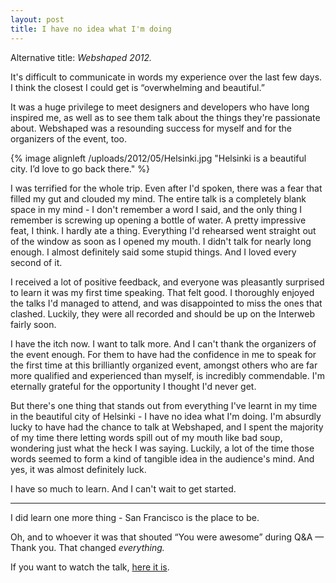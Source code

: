 ```yaml
---
layout: post
title: I have no idea what I'm doing
---
```


Alternative title: _Webshaped 2012._

It's difficult to communicate in words my experience over the last few days. I think the closest I could get is “overwhelming and beautiful.”

It was a huge privilege to meet designers and developers who have long inspired me, as well as to see them talk about the things they're passionate about. Webshaped was a resounding success for myself and for the organizers of the event, too.

{% image alignleft /uploads/2012/05/Helsinki.jpg "Helsinki is a beautiful city. I’d love to go back there." %}

I was terrified for the whole trip. Even after I'd spoken, there was a fear that filled my gut and clouded my mind. The entire talk is a completely blank space in my mind - I don't remember a word I said, and the only thing I remember is screwing up opening a bottle of water. A pretty impressive feat, I think. I hardly ate a thing. Everything I'd rehearsed went straight out of the window as soon as I opened my mouth. I didn't talk for nearly long enough. I almost definitely said some stupid things. And I loved every second of it.

I received a lot of positive feedback, and everyone was pleasantly surprised to learn it was my first time speaking. That felt good. I thoroughly enjoyed the talks I'd managed to attend, and was disappointed to miss the ones that clashed. Luckily, they were all recorded and should be up on the Interweb fairly soon.

I have the itch now. I want to talk more. And I can't thank the organizers of the event enough. For them to have had the confidence in me to speak for the first time at this brilliantly organized event, amongst others who are far more qualified and experienced than myself, is incredibly commendable. I'm eternally grateful for the opportunity I thought I'd never get.

But there's one thing that stands out from everything I've learnt in my time in the beautiful city of Helsinki - I have no idea what I'm doing. I'm absurdly lucky to have had the chance to talk at Webshaped, and I spent the majority of my time there letting words spill out of my mouth like bad soup, wondering just what the heck I was saying. Luckily, a lot of the time those words seemed to form a kind of tangible idea in the audience's mind. And yes, it was almost definitely luck.

I have so much to learn. And I can't wait to get started.



* * *



I did learn one more thing - San Francisco is the place to be.

Oh, and to whoever it was that shouted “You were awesome” during Q&A — Thank you. That changed _everything._

If you want to watch the talk, [here it is](http://vimeo.com/48593064).
